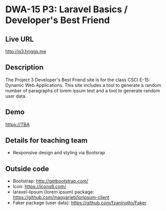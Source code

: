 # DWA-15 P3: Laravel Basics / Developer's Best Friend

## Live URL
<http://p3.hriggs.me>

## Description
The Project 3 Developer's Best Friend site is for the class CSCI E-15: Dynamic Web Applications. 
This site includes a tool to generate a random number of paragraphs of lorem ipsum text and a 
tool to generate random user data. 

## Demo
<https://TBA>

## Details for teaching team
* Responsive design and styling via Bootsrap

## Outside code
* Bootstrap: <http://getbootstrap.com/>
* Icon: <https://icons8.com/>
* laravel-lipsum (lorem ipsum) package: <https://github.com/magyarjeti/loripsum-client>
* Faker package (user data): <https://github.com/fzaninotto/Faker>